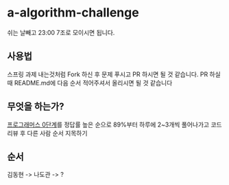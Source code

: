 # a-algorithm-challenge
쉬는 날빼고 23:00 7조로 모이시면 됩니다.

## 사용법
스프링 과제 내는것처럼 Fork 하신 후 문제 푸시고 PR 하시면 될 것 같습니다.
PR 하실때 README.md에 다음 순서 적어주셔서 올리시면 될 것 같습니다

## 무엇을 하는가?
[프로그래머스 0단계](https://school.programmers.co.kr/learn/challenges/beginner?order=acceptance_desc&page=1&languages=java)를 정답률 높은 순으로 89%부터 하루에 2~3개씩 풀어나가고 코드 리뷰 후 다른 사람 순서 지목하기

## 순서
김동현 -> 나도관 -> ?
